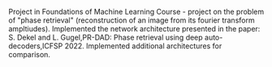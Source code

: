 Project in Foundations of Machine Learning Course - project on the problem of "phase retrieval" (reconstruction of an image from its fourier transform ampltiudes).
Implemented the network architecture presented in the paper: S. Dekel and L. Gugel,PR-DAD: Phase retrieval using deep auto-decoders,ICFSP 2022. Implemented additional architectures for comparison.
